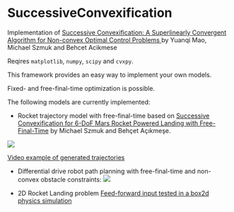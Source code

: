# SuccessiveConvexification
Implementation of [Successive Convexification: A Superlinearly Convergent Algorithm for Non-convex Optimal Control Problems
](https://arxiv.org/abs/1804.06539) by Yuanqi Mao, Michael Szmuk and Behcet Acikmese

Reqires `matplotlib`, `numpy`, `scipy` and `cvxpy`.


This framework provides an easy way to implement your own models.

Fixed- and free-final-time optimization is possible.

The following models are currently implemented:

- Rocket trajectory model with free-final-time based on
[Successive Convexification for 6-DoF Mars Rocket Powered Landing with Free-Final-Time](https://arxiv.org/abs/1802.03827)
by Michael Szmuk and Behçet Açıkmeşe.

![](https://i.imgur.com/W6E0rgL.png)

[Video example of generated trajectories](https://gfycat.com/InbornCoarseArcticseal)

- Differential drive robot path planning with free-final-time and non-convex obstacle constraints:
![](https://i.imgur.com/xNaD5eP.png)

- 2D Rocket Landing problem
[Feed-forward input tested in a box2d physics simulation](https://gfycat.com/DaringPortlyBlacklab)
